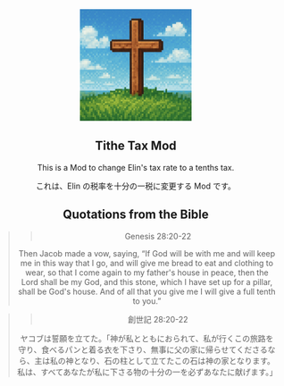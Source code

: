 <div align="center">
  <a href="https://steamcommunity.com/sharedfiles/filedetails/?id=3481875838">
    <img alt="草原の上に立てられた十字架ドット絵" src="preview.jpg" width="200" height="200">
  </a>
</div>

<h2 align="center">
  Tithe Tax Mod
</h2>

<div align="center">
  <p>This is a Mod to change Elin's tax rate to a tenths tax.</p>
  <p>これは、Elin の税率を十分の一税に変更する Mod です。</p>
</div>

<h2 align="center">
  Quotations from the Bible
</h2>

<div align="center">

  >> Genesis 28:20-22
  >
  > Then Jacob made a vow, saying, “If God will be with me and will keep me in this way that I go, and will give me bread to eat and clothing to wear, so that I come again to my father's house in peace, then the Lord shall be my God, and this stone, which I have set up for a pillar, shall be God's house. And of all that you give me I will give a full tenth to you.”

  >> 創世記 28:20-22
  >
  > ヤコブは誓願を立てた。「神が私とともにおられて、私が行くこの旅路を守り、食べるパンと着る衣を下さり、無事に父の家に帰らせてくださるなら、主は私の神となり、石の柱として立てたこの石は神の家となります。私は、すべてあなたが私に下さる物の十分の一を必ずあなたに献げます。」

</div>
